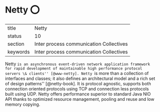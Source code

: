 # Netty :o:


|          |                                         |
| -------- | --------------------------------------- |
| title    | Netty                                   | 
| status   | 10                                      |
| section  | Inter process communication Collectives |
| keywords | Inter process communication Collectives |



Netty ``is an asynchronous event-driven network application framework
for rapid development of maintainable high performance protocol
servers \& clients'' [@www-netty]. Netty ``is more than a
collection of interfaces and classes; it also defines an architectural
model and a rich set of design patterns'' [@netty-book]. It is
protocol agnostic, supports both connection oriented protocols using
TCP and connection less protocols built using UDP. Netty offers
performance superior to standard Java NIO API thanks to optimized
resource management, pooling and reuse and low memory copying.


     
